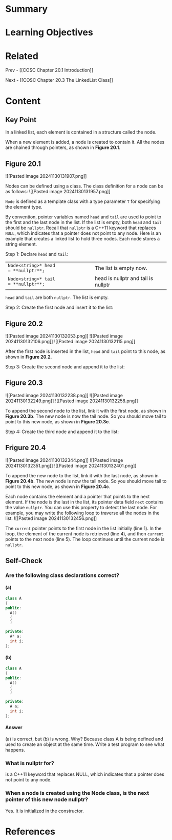 # Summary

# Learning Objectives

# Related
Prev - [[COSC Chapter 20.1 Introduction]]

Next - [[COSC Chapter 20.3 The LinkedList Class]]
# Content
## Key Point
In a linked list, each element is contained in a structure called the node. 

When a new element is added, a node is created to contain it. All the nodes are chained through pointers, as shown in **Figure 20.1**.

## Figure 20.1
![[Pasted image 20241130131907.png]]

Nodes can be defined using a class. The class definition for a node can be as follows:
![[Pasted image 20241130131957.png]]

`Node` is defined as a template class with a type parameter `T` for specifying the element type.

By convention, pointer variables named `head` and `tail` are used to point to the first and the last node in the list. If the list is empty, both `head` and `tail` should be `nullptr`. Recall that `nullptr` is a C++11 keyword that replaces `NULL`, which indicates that a pointer does not point to any node. Here is an example that creates a linked list to hold three nodes. Each node stores a string element.

Step 1: Declare `head` and `tail`:

|   |   |
|---|---|
|`Node<string>* head = **nullptr**;`|The list is empty now.|
|`Node<string>* tail = **nullptr**;`|head is nullptr and tail is nullptr|

`head` and `tail` are both `nullptr`. The list is empty.

Step 2: Create the first node and insert it to the list:

## Figure 20.2
![[Pasted image 20241130132053.png]]
![[Pasted image 20241130132106.png]]
![[Pasted image 20241130132115.png]]

After the first node is inserted in the list, `head` and `tail` point to this node, as shown in **Figure 20.2**.

Step 3: Create the second node and append it to the list:
## Figure 20.3
![[Pasted image 20241130132238.png]]
![[Pasted image 20241130132249.png]]
![[Pasted image 20241130132258.png]]

To append the second node to the list, link it with the first node, as shown in **Figure 20.3b**. The new node is now the tail node. So you should move tail to point to this new node, as shown in **Figure 20.3c**.

Step 4: Create the third node and append it to the list:
## Frigure 20.4
![[Pasted image 20241130132344.png]]
![[Pasted image 20241130132351.png]]
![[Pasted image 20241130132401.png]]

To append the new node to the list, link it with the last node, as shown in **Figure 20.4b**. The new node is now the tail node. So you should move tail to point to this new node, as shown in **Figure 20.4c**.

Each node contains the element and a pointer that points to the next element. If the node is the last in the list, its pointer data field `next` contains the value `nullptr`. You can use this property to detect the last node. For example, you may write the following loop to traverse all the nodes in the list.
![[Pasted image 20241130132456.png]]

The `current` pointer points to the first node in the list initially (line 1). In the loop, the element of the current node is retrieved (line 4), and then `current` points to the next node (line 5). The loop continues until the current node is `nullptr`.

## Self-Check
### Are the following class declarations correct?
#### (a)
```cpp
class A
{
public:
  A()
  {
  }

private:
  A* a;
  int i;
};
```
#### (b)
```cpp
class A
{
public:
  A()
  {
  }

private:
  A a;
  int i;
};
```

#### Answer
(a) is correct, but (b) is wrong. Why? Because class A is being defined and used to create an object at the same time. Write a test program to see what happens.

### What is nullptr for?

is a C++11 keyword that replaces NULL, which indicates that a pointer does not point to any node.

### When a node is created using the Node class, is the next pointer of this new node nullptr?

Yes. It is initialized in the constructor.

# References

